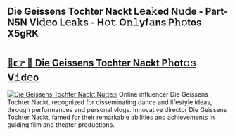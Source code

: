## Die Geissens Tochter Nackt L𝚎a𝚔ed N𝚞𝚍e - Part-N5N Vi𝚍𝚎o L𝚎a𝚔s - H𝚘𝚝 O𝚗𝚕yf𝚊ns P𝚑𝚘tos X5gRK

# <h2><a href="http://kfcmp0r.oniu.top/?m=Die+Geissens+Tochter+Nackt">🔗👉 🔴 Die Geissens Tochter Nackt P𝚑ot𝚘𝚜 V𝚒d𝚎o</a></h2>

[![Die Geissens Tochter Nackt Nu𝚍e𝚜](https://i.imgur.com/0qMVB7G.gif)](http://kfcmp0r.oniu.top/?m=Die+Geissens+Tochter+Nackt)
Online influencer Die Geissens Tochter Nackt, recognized for disseminating dance and lifestyle ideas, through performances and personal vlogs. Innovative director Die Geissens Tochter Nackt, famed for their remarkable abilities and achievements in guiding film and theater productions.  
